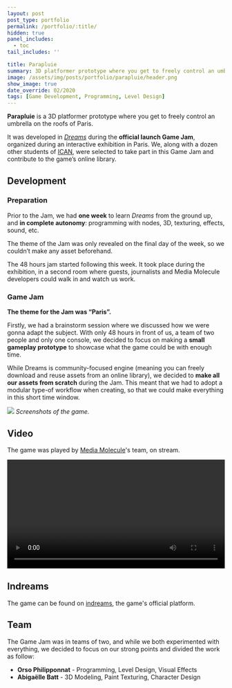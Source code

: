```yaml
---
layout: post
post_type: portfolio
permalink: /portfolio/:title/
hidden: true
panel_includes:
  - toc
tail_includes: ''

title: Parapluie
summary: 3D platformer prototype where you get to freely control an umbrella on the roofs of Paris.
image: /assets/img/posts/portfolio/parapluie/header.png
show_image: true
date_override: 02/2020
tags: [Game Development, Programming, Level Design]
---
```


**Parapluie** is a 3D platformer prototype where you get to freely control an umbrella on the roofs of Paris.

It was developed in [_Dreams_](https://indreams.me/) during the **official launch Game Jam**, organized during an interactive exhibition in Paris. We, along with a dozen other students of [ICAN](https://www.ican-design.fr/), were selected to take part in this Game Jam and contribute to the game’s online library.

## Development

### Preparation

Prior to the Jam, we had **one week** to learn _Dreams_ from the ground up, and **in complete autonomy**: programming with nodes, 3D, texturing, effects, sound, etc.

The theme of the Jam was only revealed on the final day of the week, so we couldn’t make any asset beforehand.
      
The 48 hours jam started following this week. It took place during the exhibition, in a second room where guests, journalists and Media Molecule developers could walk in and watch us work.

### Game Jam

**The theme for the Jam was “Paris”.**

Firstly, we had a brainstorm session where we discussed how we were gonna adapt the subject. With only 48 hours in front of us, a team of two people and only one console, we decided to focus on making a **small gameplay prototype** to showcase what the game could be with enough time.

While Dreams is community-focused engine (meaning you can freely download and reuse assets from an online library), we decided to **make all our assets from scratch** during the Jam. This meant that we had to adopt a modular type-of workflow when creating, so that we could make everything in this short time window.

![](/assets/img/posts/portfolio/parapluie/parapluie_screenshots.png)
_Screenshots of the game._

## Video

The game was played by [Media Molecule](https://www.mediamolecule.com/)'s team, on stream.

<video width="100%" controls="controls">
  <source src="/assets/img/posts/portfolio/parapluie/parapluie_gameplay.mp4" type="video/mp4">
</video>

## Indreams

The game can be found on [indreams](https://indreams.me/dream/mmgqNMBuZZV), the game's official platform.

## Team

The Game Jam was in teams of two, and while we both experimented with everything, we decided to focus on our strong points and divided the work as follow:
- **Orso Philipponnat** - Programming, Level Design, Visual Effects
- **Abigaëlle Batt** - 3D Modeling, Paint Texturing, Character Design